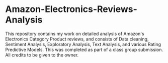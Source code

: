 # Amazon-Electronics-Reviews-Analysis
This repository contains my work on detailed analysis of Amazon's Electronics Category Product reviews, and consists of Data cleaning, Sentiment Analysis, Exploratory Analysis, Text Analysis, and various Rating Predictive Models. This was completed as part of a class group submission. All credits to be given to the owner.

